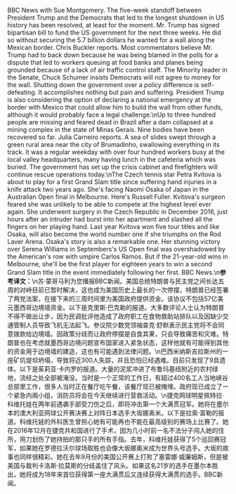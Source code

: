BBC News with Sue Montgomery. The five-week standoff between President Trump and the Democrats that led to the longest shutdown in US history has been resolved, at least for the moment. Mr. Trump has signed bipartisan bill to fund the US government for the next three weeks. He did so without securing the 5.7 billion dollars he wanted for a wall along the Mexican border. Chris Buckler reports. Most commentators believe Mr. Trump had to back down because he was being blamed in the polls for a dispute that led to workers queuing at food banks and planes being grounded because of a lack of air traffic control staff. The Minority leader in the Senate, Chuck Schumer insists Democrats will not agree to money for the wall. Shutting down the government over a policy difference is self-defeating. It accomplishes nothing but pain and suffering. President Trump is also considering the option of declaring a national emergency at the border with Mexico that could allow him to build the wall from other funds, although it would probably face a legal challenge.\nUp to three hundred people are missing and feared dead in Brazil after a dam collapsed at a mining complex in the state of Minas Gerais. Nine bodies have been recovered so far. Julia Carneiro reports. A sea of slides swept through a green rural area near the city of Brumadinho, swallowing everything in its track. It was a regular weekday with over four hundred workers busy at the local valley headquarters, many having lunch in the cafeteria which was buried. The government has set up the crisis cabinet and firefighters will continue rescue operations today.\nThe Czech tennis star Petra Kvitova is about to play for a first Grand Slam title since suffering hand injuries in a knife attack two years ago. She's facing Naomi Osaka of Japan in the Australian Open final in Melbourne. Here's Russell Fuller. Kvitova's surgeon feared she was unlikely to be able to compete at the highest level ever again. She underwent surgery in the Czech Republic in December 2016, just hours after an intruder had burst into her apartment and slashed all the fingers on her playing hand. Last year Kvitova won five tour titles and like Osaka, will also become the world number one if she triumphs on the Rod Laver Arena. Osaka's story is also a remarkable one. Her stunning victory over Serena Williams in Septembers's US Open final was overshadowed by the American's row with umpire Carlos Ramos. But if the 21-year-old wins in Melbourne, she'll be the first player for eighteen years to win a second Grand Slam title in the event immediately following her first. BBC News.\n**参考译文：**\n苏·蒙哥马利为您播报BBC新闻。美国总统特朗普与民主党之间长达五周的对峙目前已暂时解决，这也成为美国历史上最长的一次停摆，特朗普已经签署了两党法案，在接下来的三周时间里为美国政府提供资金。该协议不包括57亿美元墨西哥边境墙资金。以下是克里斯·巴克勒的报道。大多数评论人士认为特朗普不得不做出让步，因为民调批评他造成了政府职工在食物救助站排队以及因缺少交通管制人员导致飞机无法起飞。参议院少数党领袖查克·舒默表示民主党将不会同意拨款给边境墙。因政策分歧而让政府停摆是自食其果，只会导致痛苦和灾难。特朗普也在考虑就墨西哥边境问题宣布国家进入紧急状态，这样他就有可能得到其他的资金用于边境墙的建造，这也有可能遇到法律问题。\n巴西米纳斯吉拉斯州的一座矿坑堤坝坍塌，导致将近300人失踪，并且恐怕已经遇难。目前只发现了9具遗体。以下是茱莉亚·卡内罗的报道。大量的泥浆冲进了布鲁玛基纽附近的农村绿地，流经之处全部被淹没。当时是一个正常的工作日，有超过400名工人当地峡谷总部里工作，很多人当时正在餐厅吃午餐，该餐厅现已被掩埋。政府现已成立了一个紧急内阁小组，消防员将会在今天继续进行营救活动。\n捷克网球明星佩特拉·科维托娃在两年前遇袭手部受刀伤之后，即将冲击第一个大满贯冠军。她将在墨尔本的澳大利亚网球公开赛决赛上对阵日本选手大坂娜奥米。以下是拉索·富勒的报道。科维托娃的外科医生曾担心她有可能再也不能在最高级别的赛场上比赛了。她在2016年12月在捷克共和国进行了手术，因为几小时前一名不法分子闯入她的住所，用刀划伤了她持拍的那只手的所有手指。去年，科维托娃获得了5个巡回赛冠军，如果她在罗德拉沃尔球场取胜也会像大坂娜奥米成为世界头号选手。大坂的故事也同样很精彩。她在去年9月份的美国公开赛上打败了塞雷娜·威廉姆斯，但是被美国与裁判卡洛斯·拉莫斯的分歧盖住了风头。如果这名21岁的选手在墨尔本胜出，她将成为18年来首位获得第一座大满贯后又连续获得大满贯的选手。BBC新闻。
        